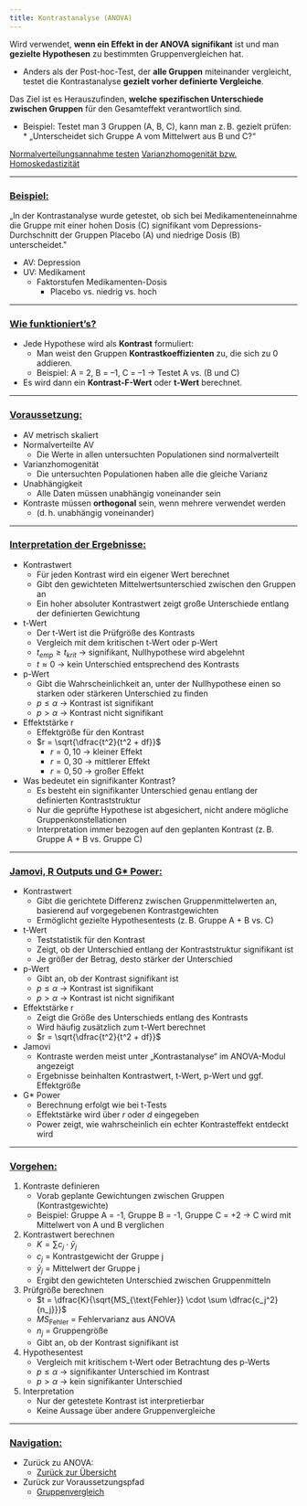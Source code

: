 ```yaml
---
title: Kontrastanalyse (ANOVA)
---
```


Wird verwendet, **wenn ein Effekt in der ANOVA signifikant** ist und man **gezielte Hypothesen** zu bestimmten Gruppenvergleichen hat.

* Anders als der Post-hoc-Test, der **alle Gruppen** miteinander vergleicht, testet die Kontrastanalyse **gezielt vorher definierte Vergleiche**.

Das Ziel ist es Herauszufinden, **welche spezifischen Unterschiede zwischen Gruppen** für den Gesamteffekt verantwortlich sind.

* Beispiel: Testet man 3 Gruppen (A, B, C), kann man z. B. gezielt prüfen:  
  \* „Unterscheidet sich Gruppe A vom Mittelwert aus B und C?“

[Normalverteilungsannahme testen](/normalverteilungsannahme-testen)
[Varianzhomogenität bzw. Homoskedastizität](/varianzhomogenitaet-bzw-homoskedastizitaet)

---

### <u>Beispiel:</u>

„In der Kontrastanalyse wurde getestet, ob sich bei Medikamenteneinnahme die Gruppe mit einer hohen Dosis (C) signifikant vom Depressions-Durchschnitt der Gruppen Placebo (A) und niedrige Dosis (B) unterscheidet."

* AV: Depression
* UV: Medikament
  * Faktorstufen Medikamenten-Dosis
    * Placebo vs. niedrig vs. hoch

---

### <u>Wie funktioniert’s?</u>

* Jede Hypothese wird als **Kontrast** formuliert:
  * Man weist den Gruppen **Kontrastkoeffizienten** zu, die sich zu 0 addieren.
  * Beispiel: A = 2, B = –1, C = –1 → Testet A vs. (B und C)
* Es wird dann ein **Kontrast-F-Wert** oder **t-Wert** berechnet.

---

### <u>Voraussetzung:</u>

* AV metrisch skaliert
* Normalverteilte AV
  * Die Werte in allen untersuchten Populationen sind normalverteilt
* Varianzhomogenität
  * Die untersuchten Populationen haben alle die gleiche Varianz
* Unabhängigkeit
  * Alle Daten müssen unabhängig voneinander sein
* Kontraste müssen **orthogonal** sein, wenn mehrere verwendet werden
  * (d. h. unabhängig voneinander)

---

### <u>Interpretation der Ergebnisse:</u>

* Kontrastwert
  * Für jeden Kontrast wird ein eigener Wert berechnet
  * Gibt den gewichteten Mittelwertsunterschied zwischen den Gruppen an
  * Ein hoher absoluter Kontrastwert zeigt große Unterschiede entlang der definierten Gewichtung
* t-Wert
  * Der t-Wert ist die Prüfgröße des Kontrasts
  * Vergleich mit dem kritischen t-Wert oder p-Wert
  * $t_{emp} \ge t_{krit}$ → signifikant, Nullhypothese wird abgelehnt
  * $t \approx 0$ → kein Unterschied entsprechend des Kontrasts
* p-Wert
  * Gibt die Wahrscheinlichkeit an, unter der Nullhypothese einen so starken oder stärkeren Unterschied zu finden
  * $p \le \alpha$ → Kontrast ist signifikant
  * $p > \alpha$ → Kontrast nicht signifikant
* Effektstärke r
  * Effektgröße für den Kontrast
  * $r = \sqrt{\dfrac{t^2}{t^2 + df}}$
    * $r = 0{,}10$ → kleiner Effekt
    * $r = 0{,}30$ → mittlerer Effekt
    * $r = 0{,}50$ → großer Effekt
* Was bedeutet ein signifikanter Kontrast?
  * Es besteht ein signifikanter Unterschied genau entlang der definierten Kontraststruktur
  * Nur die geprüfte Hypothese ist abgesichert, nicht andere mögliche Gruppenkonstellationen
  * Interpretation immer bezogen auf den geplanten Kontrast (z. B. Gruppe A + B vs. Gruppe C)

---

### <u>Jamovi, R Outputs und G\* Power:</u>

* Kontrastwert
  * Gibt die gerichtete Differenz zwischen Gruppenmittelwerten an, basierend auf vorgegebenen Kontrastgewichten
  * Ermöglicht gezielte Hypothesentests (z. B. Gruppe A + B vs. C)
* t-Wert
  * Teststatistik für den Kontrast
  * Zeigt, ob der Unterschied entlang der Kontraststruktur signifikant ist
  * Je größer der Betrag, desto stärker der Unterschied
* p-Wert
  * Gibt an, ob der Kontrast signifikant ist
  * $p \le \alpha$ → Kontrast ist signifikant
  * $p > \alpha$ → Kontrast ist nicht signifikant
* Effektstärke r
  * Zeigt die Größe des Unterschieds entlang des Kontrasts
  * Wird häufig zusätzlich zum t-Wert berechnet
  * $r = \sqrt{\dfrac{t^2}{t^2 + df}}$
* Jamovi
  * Kontraste werden meist unter „Kontrastanalyse“ im ANOVA-Modul angezeigt
  * Ergebnisse beinhalten Kontrastwert, t-Wert, p-Wert und ggf. Effektgröße
* G\* Power
  * Berechnung erfolgt wie bei t-Tests
  * Effektstärke wird über $r$ oder $d$ eingegeben
  * Power zeigt, wie wahrscheinlich ein echter Kontrasteffekt entdeckt wird

---

### <u>Vorgehen:</u>

1. Kontraste definieren
   * Vorab geplante Gewichtungen zwischen Gruppen (Kontrastgewichte)
   * Beispiel: Gruppe A = -1, Gruppe B = -1, Gruppe C = +2 → C wird mit Mittelwert von A und B verglichen
1. Kontrastwert berechnen
   * $K = \sum c_j \cdot \bar{y}_j$
   * $c_j$ = Kontrastgewicht der Gruppe j
   * $\bar{y}_j$ = Mittelwert der Gruppe j
   * Ergibt den gewichteten Unterschied zwischen Gruppenmitteln
1. Prüfgröße berechnen
   * $t = \dfrac{K}{\sqrt{MS_{\text{Fehler}} \cdot \sum \dfrac{c_j^2}{n_j}}}$
   * $MS_{\text{Fehler}}$ = Fehlervarianz aus ANOVA
   * $n_j$ = Gruppengröße
   * Gibt an, ob der Kontrast signifikant ist
1. Hypothesentest
   * Vergleich mit kritischem t-Wert oder Betrachtung des p-Werts
   * $p \le \alpha$ → signifikanter Unterschied im Kontrast
   * $p > \alpha$ → kein signifikanter Unterschied
1. Interpretation
   * Nur der getestete Kontrast ist interpretierbar
   * Keine Aussage über andere Gruppenvergleiche

---

### <u>Navigation:</u>

* Zurück zu ANOVA:
  * [Zurück zur Übersicht](/anova)
* Zurück zur Voraussetzungspfad
  * [Gruppenvergleich](/gruppenvergleich)
